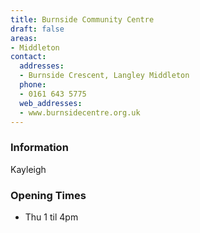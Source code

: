 ```yaml
---
title: Burnside Community Centre
draft: false
areas:
- Middleton
contact:
  addresses:
  - Burnside Crescent, Langley Middleton
  phone:
  - 0161 643 5775
  web_addresses:
  - www.burnsidecentre.org.uk
---
```


### Information
Kayleigh

### Opening Times
* Thu  1 til 4pm

